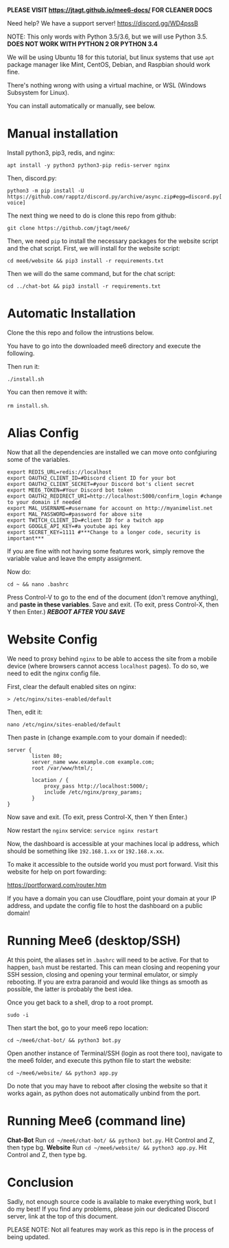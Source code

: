 **PLEASE VISIT https://jtagt.github.io/mee6-docs/ FOR CLEANER DOCS**

Need help? We have a support server! https://discord.gg/WD4pssB

NOTE: This only words with Python 3.5/3.6, but we will use Python 3.5. **DOES NOT WORK WITH PYTHON 2 OR PYTHON 3.4**

We will be using Ubuntu 18 for this tutorial, but linux systems that use `apt` package manager like Mint, CentOS, Debian, and Raspbian should work fine.

There's nothing wrong with using a virtual machine, or WSL (Windows Subsystem for Linux).

You can install automatically or manually, see below.
# Manual installation

Install python3, pip3, redis, and nginx:

`apt install -y python3 python3-pip redis-server nginx`

Then, discord.py:

`python3 -m pip install -U https://github.com/rapptz/discord.py/archive/async.zip#egg=discord.py[voice]`

The next thing we need to do is clone this repo from github:

`git clone https://github.com/jtagt/mee6/`

Then, we need `pip` to install the necessary packages for the website script and the chat script. First, we will install for the website script:

`cd mee6/website && pip3 install -r requirements.txt`

Then we will do the same command, but for the chat script:

`cd ../chat-bot && pip3 install -r requirements.txt`

# Automatic Installation
Clone the this repo and follow the intrustions below.

You have to go into the downloaded mee6 directory and execute the following.

Then run it:

`./install.sh`

You can then remove it with:

`rm install.sh`.

# Alias Config
Now that all the dependencies are installed we can move onto confgiuring some of the variables.
```
export REDIS_URL=redis://localhost
export OAUTH2_CLIENT_ID=#Discord client ID for your bot
export OAUTH2_CLIENT_SECRET=#your Discord bot's client secret
export MEE6_TOKEN=#Your Discord bot token
export OAUTH2_REDIRECT_URI=http://localhost:5000/confirm_login #change to your domain if needed
export MAL_USERNAME=#username for account on http://myanimelist.net
export MAL_PASSWORD=#password for above site
export TWITCH_CLIENT_ID=#client ID for a twitch app
export GOOGLE_API_KEY=#a youtube api key
export SECRET_KEY=1111 #***Change to a longer code, security is important***
```
If you are fine with not having some features work, simply remove the variable value and leave the empty assignment.

Now do:

`cd ~ && nano .bashrc`

Press Control-V to go to the end of the document (don't remove anything), and **paste in these variables**. Save and exit.
(To exit, press Control-X, then Y then Enter.)
***REBOOT AFTER YOU SAVE***

# Website Config

We need to proxy behind `nginx` to be able to access the site from a mobile device (where browsers cannot access `localhost` pages). To do so, we need to edit the nginx config file.

First, clear the default enabled sites on nginx:

`> /etc/nginx/sites-enabled/default`

Then, edit it:

`nano /etc/nginx/sites-enabled/default`

Then paste in (change example.com to your domain if needed):
```
server {
        listen 80;
        server_name www.example.com example.com;
        root /var/www/html/;
        
        location / {
            proxy_pass http://localhost:5000/;
            include /etc/nginx/proxy_params;
        }
}
```
Now save and exit.
(To exit, press Control-X, then Y then Enter.)

Now restart the `nginx` service:
`service nginx restart`

Now, the dashboard is accessible at your machines local ip address, which should be something like `192.168.1.xx` or `192.168.x.xx`.

To make it accessible to the outside world you must port forward. Visit this website for help on port fowarding:

https://portforward.com/router.htm

If you have a domain you can use Cloudflare, point your domain at your IP address, and update the config file to host the dashboard on a public domain!


# Running Mee6 (desktop/SSH)

At this point, the aliases set in `.bashrc` will need to be active. For that to happen, `bash` must be restarted. This can mean closing and reopening your SSH session, closing and opening your terminal emulator, or simply rebooting. If you are extra paranoid and would like things as smooth as possible, the latter is probably the best idea.

Once you get back to a shell, drop to a root prompt.

`sudo -i`

Then start the bot, go to your mee6 repo location:

`cd ~/mee6/chat-bot/ && python3 bot.py`

Open another instance of Terminal/SSH (login as root there too), navigate to the mee6 folder, and execute this python file to start the website:

`cd ~/mee6/website/ && python3 app.py`

Do note that you may have to reboot after closing the website so that it works again, 
as python does not automatically unbind from the port.

# Running Mee6 (command line)
**Chat-Bot**
Run `cd ~/mee6/chat-bot/ && python3 bot.py`. Hit Control and Z, then type bg.
**Website**
Run `cd ~/mee6/website/ && python3 app.py`. Hit Control and Z, then type bg.

# Conclusion

Sadly, not enough source code is available to make everything work, but I do my best!
If you find any problems, please join our dedicated Discord server, link at the top of this document.

PLEASE NOTE: Not all features may work as this repo is in the process of being updated.

